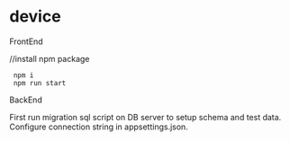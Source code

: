 # device
FrontEnd

//install npm package

```
 npm i 
 npm run start
```

BackEnd

First run migration sql script on DB server to setup schema and test data. Configure connection string in appsettings.json. 

